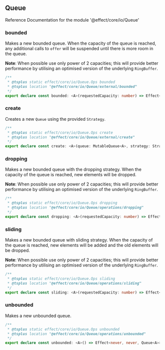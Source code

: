 ## Queue

Reference Documentation for the module '@effect/core/io/Queue'

### bounded

Makes a new bounded queue. When the capacity of the queue is reached, any
additional calls to `offer` will be suspended until there is more room in
the queue.

**Note**: When possible use only power of 2 capacities; this will provide
better performance by utilising an optimised version of the underlying
`RingBuffer`.

```ts
/**
 * @tsplus static effect/core/io/Queue.Ops bounded
 * @tsplus location "@effect/core/io/Queue/external/bounded"
 */
export declare const bounded: <A>(requestedCapacity: number) => Effect<never, never, Queue<A>>;
```

### create

Creates a new `Queue` using the provided `Strategy`.

```ts
/**
 * @tsplus static effect/core/io/Queue.Ops create
 * @tsplus location "@effect/core/io/Queue/external/create"
 */
export declare const create: <A>(queue: MutableQueue<A>, strategy: Strategy<A>) => Effect<never, never, Queue<A>>;
```

### dropping

Makes a new bounded queue with the dropping strategy. When the capacity of
the queue is reached, new elements will be dropped.

**Note**: When possible use only power of 2 capacities; this will provide
better performance by utilising an optimised version of the underlying
`RingBuffer`.

```ts
/**
 * @tsplus static effect/core/io/Queue.Ops dropping
 * @tsplus location "@effect/core/io/Queue/operations/dropping"
 */
export declare const dropping: <A>(requestedCapacity: number) => Effect<never, never, Queue<A>>;
```

### sliding

Makes a new bounded queue with sliding strategy. When the capacity of the
queue is reached, new elements will be added and the old elements will be
dropped.

**Note**: When possible use only power of 2 capacities; this will provide
better performance by utilising an optimised version of the underlying
`RingBuffer`.

```ts
/**
 * @tsplus static effect/core/io/Queue.Ops sliding
 * @tsplus location "@effect/core/io/Queue/operations/sliding"
 */
export declare const sliding: <A>(requestedCapacity: number) => Effect<never, never, Queue<A>>;
```

### unbounded

Makes a new unbounded queue.

```ts
/**
 * @tsplus static effect/core/io/Queue.Ops unbounded
 * @tsplus location "@effect/core/io/Queue/operations/unbounded"
 */
export declare const unbounded: <A>() => Effect<never, never, Queue<A>>;
```


